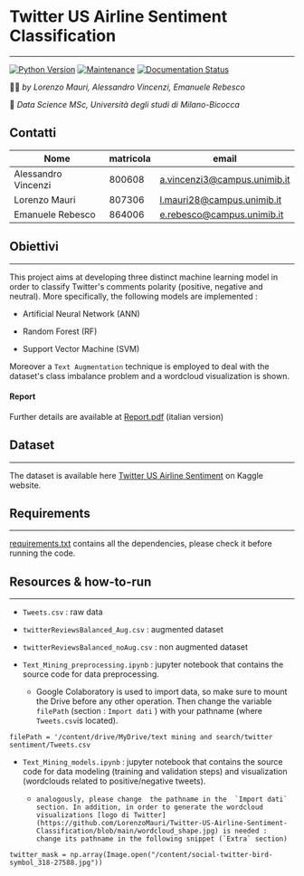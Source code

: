 # Twitter US Airline Sentiment Classification
---------------------------------------------------------

[![Python Version](https://img.shields.io/badge/Python-3.6+-blue.svg)](https://shields.io/) [![Maintenance](https://img.shields.io/badge/Maintained%3F-yes-green.svg)](https://GitHub.com/Naereen/StrapDown.js/graphs/commit-activity) [![Documentation Status](https://readthedocs.org/projects/ansicolortags/badge/?version=comingSoon)](http://ansicolortags.readthedocs.io/?badge=latest) 

:technologist: *by Lorenzo Mauri, Alessandro Vincenzi, Emanuele Rebesco*

:round_pushpin: *Data Science MSc, Università degli studi di Milano-Bicocca*

<a name = 'gruppo'></a> 
## Contatti

|Nome                | matricola   | email                       |
|--------------------|-------------|-----------------------------| 
|Alessandro Vincenzi | 800608      |a.vincenzi3@campus.unimib.it |
|Lorenzo Mauri       | 807306      |l.mauri28@campus.unimib.it   |
|Emanuele Rebesco    | 864006      |e.rebesco@campus.unimib.it   |



<a name = 'obiettivi'></a> 
## Obiettivi
------------
This project aims at developing three distinct machine learning model in order to classify Twitter's comments polarity (positive, negative and neutral). 
More specifically, the following models are implemented :

* Artificial Neural Network (ANN)

* Random Forest (RF)

* Support Vector Machine (SVM)

Moreover a `Text Augmentation` technique is employed to deal with the dataset's class imbalance problem and a wordcloud visualization is shown.


#### Report 
Further details are available at [Report.pdf](https://github.com/LorenzoMauri/Twitter-US-Airline-Sentiment-Classification/blob/main/Report.pdf)
(italian version)

<a name = 'dataset'></a> 
## Dataset
----------
The dataset is available here [Twitter US Airline Sentiment](https://www.kaggle.com/crowdflower/twitter-airline-sentiment) on Kaggle website.

<a name = 'requisiti'></a>
## Requirements
-------------

[requirements.txt](https://github.com/LorenzoMauri/Twitter-US-Airline-Sentiment-Classification/blob/main/requirements.txt) contains all the dependencies, please check it before running the code.

## Resources & how-to-run
-------------------------

* `Tweets.csv` : raw data

* `twitterReviewsBalanced_Aug.csv` : augmented dataset 

* `twitterReviewsBalanced_noAug.csv` : non augmented dataset

* `Text_Mining_preprocessing.ipynb`  : jupyter notebook that contains the source code for data preprocessing. 
  * Google Colaboratory is used to import data, so make sure to mount the Drive before any other operation. Then change the variable `filePath` (section : `Import dati` ) with your pathname (where `Tweets.csv`is located).

```
filePath = '/content/drive/MyDrive/text mining and search/twitter sentiment/Tweets.csv
```


* `Text_Mining_models.ipynb` : jupyter notebook that contains the source code for data modeling (training and validation steps) and visualization (wordclouds related to positive/negative tweets).

  * 	analogously, please change  the pathname in the  `Import dati` section. In addition, in order to generate the wordcloud visualizations [logo di Twitter](https://github.com/LorenzoMauri/Twitter-US-Airline-Sentiment-Classification/blob/main/wordcloud_shape.jpg) is needed : change its pathname in the following snippet (`Extra` section)

```
twitter_mask = np.array(Image.open("/content/social-twitter-bird-symbol_318-27588.jpg"))
```





